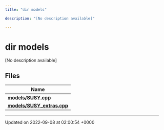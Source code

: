 ```yaml
---
title: "dir models"

description: "[No description available]"

---
```


# dir models

[No description available]

## Files

| Name           |
| -------------- |
| **[models/SUSY.cpp](/documentation/code/files/susy_8cpp/#file-models-susy-cpp)**  |
| **[models/SUSY_extras.cpp](/documentation/code/files/susy__extras_8cpp/#file-models-susy-extras-cpp)**  |






-------------------------------

Updated on 2022-09-08 at 02:00:54 +0000
